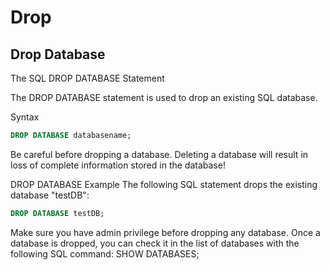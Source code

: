 # Drop

## Drop Database
The SQL DROP DATABASE Statement

The DROP DATABASE statement is used to drop an existing SQL database.

Syntax
```sql
DROP DATABASE databasename; 
```

Be careful before dropping a database. Deleting a database will result in loss of complete information stored in the database!

DROP DATABASE Example
The following SQL statement drops the existing database "testDB":
```sql
DROP DATABASE testDB;
```

Make sure you have admin privilege before dropping any database. Once a database is dropped, you can check it in the list of databases with the following SQL command: SHOW DATABASES;

